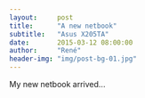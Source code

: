 ```yaml
---
layout:     post
title:      "A new netbook"
subtitle:   "Asus X205TA"
date:       2015-03-12 08:00:00
author:     "René"
header-img: "img/post-bg-01.jpg"
---
```


My new netbook arrived...
